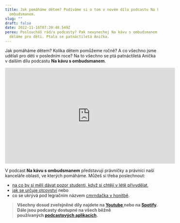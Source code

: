```yaml
---
title: Jak pomáháme dětem? Podíváme si o tom v novém dílu podcastu Na kávu s
  ombudsmanem.
slug: ""
draft: false
date: 2022-11-16T07:39:48.549Z
perex: Posloucháš rád/a podcasty? Pak nevynechej Na kávu s ombudsmanem o tom, co
  děláme pro děti. Ptala se patnáctiletá Anička.
---
```

Jak pomáháme dětem? Kolika dětem pomůžeme ročně? A co všechno jsme udělali pro děti v posledním roce? Na to všechno se ptá patnáctiletá Anička v dalším dílu podcastu **Na kávu s ombudsmanem**.

<iframe width="560" height="315" src="https://www.youtube.com/embed/AvfLU3p3G8s" title="YouTube video player" frameborder="0" allow="accelerometer; autoplay; clipboard-write; encrypted-media; gyroscope; picture-in-picture" allowfullscreen></iframe>

V podcast **Na kávu s ombudsmanem** představují právničky a právníci naší kanceláře oblasti, ve kterých pomáháme. Můžeš si třeba poslechnout:

* [na co by si měli dávat pozor studenti, když si chtějí v létě přivydělat](https://youtu.be/IrrFMT1evB4?list=PLWNv_IxgJdEKvV9-ZYu7VTxvc1SjDRb2i),
* [jak se určuje otcovství](https://youtu.be/FFz_7N9pHss?list=PLWNv_IxgJdEKvV9-ZYu7VTxvc1SjDRb2i) nebo
* co se ukrývá pod legračním názvem [cmrndačka v honitbě](https://youtu.be/L8XTrDmtZbo?list=PLWNv_IxgJdEKvV9-ZYu7VTxvc1SjDRb2i). 

> **Všechny dosud zveřejněné díly najdete na [Youtube ](https://www.youtube.com/playlist?list=PLWNv_IxgJdEKvV9-ZYu7VTxvc1SjDRb2i)nebo na [Spotify](https://open.spotify.com/show/0cUUj1UIaAu3hYzWgLNO6P?fbclid=IwAR2BbFgIdbE2Ke8LubN8m-iVR5KLLj0KsZH-Q96QqzpVYM1WVG3_NFuAel4). Dále jsou podcasty dostupné na všech běžně používaných [podcastových aplikacích](https://anchor.fm/nakavusombudsmanem).**